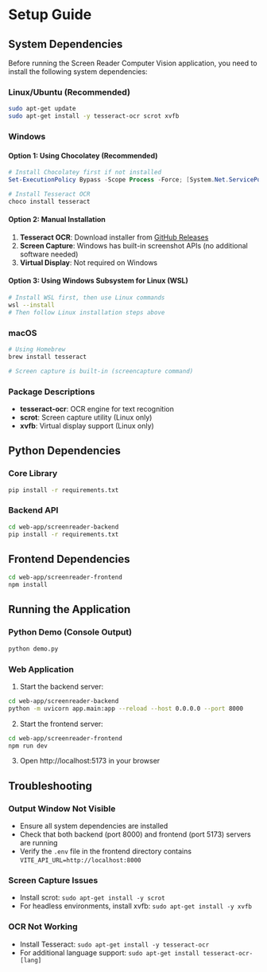 # Setup Guide

## System Dependencies

Before running the Screen Reader Computer Vision application, you need to install the following system dependencies:

### Linux/Ubuntu (Recommended)

```bash
sudo apt-get update
sudo apt-get install -y tesseract-ocr scrot xvfb
```

### Windows

#### Option 1: Using Chocolatey (Recommended)
```powershell
# Install Chocolatey first if not installed
Set-ExecutionPolicy Bypass -Scope Process -Force; [System.Net.ServicePointManager]::SecurityProtocol = [System.Net.ServicePointManager]::SecurityProtocol -bor 3072; iex ((New-Object System.Net.WebClient).DownloadString('https://community.chocolatey.org/install.ps1'))

# Install Tesseract OCR
choco install tesseract
```

#### Option 2: Manual Installation
1. **Tesseract OCR**: Download installer from [GitHub Releases](https://github.com/UB-Mannheim/tesseract/wiki)
2. **Screen Capture**: Windows has built-in screenshot APIs (no additional software needed)
3. **Virtual Display**: Not required on Windows

#### Option 3: Using Windows Subsystem for Linux (WSL)
```bash
# Install WSL first, then use Linux commands
wsl --install
# Then follow Linux installation steps above
```

### macOS

```bash
# Using Homebrew
brew install tesseract

# Screen capture is built-in (screencapture command)
```

### Package Descriptions
- **tesseract-ocr**: OCR engine for text recognition
- **scrot**: Screen capture utility (Linux only)
- **xvfb**: Virtual display support (Linux only)

## Python Dependencies

### Core Library
```bash
pip install -r requirements.txt
```

### Backend API
```bash
cd web-app/screenreader-backend
pip install -r requirements.txt
```

## Frontend Dependencies

```bash
cd web-app/screenreader-frontend
npm install
```

## Running the Application

### Python Demo (Console Output)
```bash
python demo.py
```

### Web Application
1. Start the backend server:
```bash
cd web-app/screenreader-backend
python -m uvicorn app.main:app --reload --host 0.0.0.0 --port 8000
```

2. Start the frontend server:
```bash
cd web-app/screenreader-frontend
npm run dev
```

3. Open http://localhost:5173 in your browser

## Troubleshooting

### Output Window Not Visible
- Ensure all system dependencies are installed
- Check that both backend (port 8000) and frontend (port 5173) servers are running
- Verify the `.env` file in the frontend directory contains `VITE_API_URL=http://localhost:8000`

### Screen Capture Issues
- Install scrot: `sudo apt-get install -y scrot`
- For headless environments, install xvfb: `sudo apt-get install -y xvfb`

### OCR Not Working
- Install Tesseract: `sudo apt-get install -y tesseract-ocr`
- For additional language support: `sudo apt-get install tesseract-ocr-[lang]`

